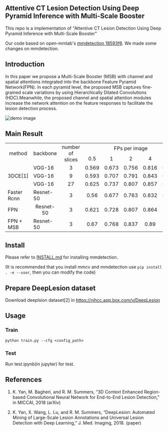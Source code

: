 ## Attentive CT Lesion Detection Using Deep Pyramid Inference with Multi-Scale Booster

This repo is a implementation of "Attentive CT Lesion Detection Using Deep Pyramid Inference with Multi-Scale Booster"

Our code based on open-mmlab's [mmdetection 18593f6](https://github.com/open-mmlab/mmdetection). We made some changes on mmdetection.


## Introduction

In this paper we propose a Multi-Scale Booster (MSB) with channel and spatial attentions integrated into the backbone Feature Pyramid Network(FPN). In each pyramid level, the proposed MSB captures fine-grained scale variations by using Hierarchically Dilated Convolutions (HDC).Meanwhile, the proposed channel and spatial attention modules increase the network attention on the feature responses to facilitate the lesion detection process.

![demo image](demo/model.png)

## Main Result

<table>
	<tr>
		<td rowspan=2 align="center">method</td>
		<td rowspan=2 align="center">backbone</td>
		<td rowspan=2 align="center">number of slices</td>
		<td colspan=5 align="center">FPs per image</td>
	</tr>
	<tr>
		<td align="center">0.5</td>
		<td align="center">1</td>
		<td align="center">2</td>
		<td align="center">4</td>
		<td align="center">8</td>
	</tr>
	<tr>
		<td rowspan=3>3DCE[1]</td>
		<td>VGG-16</td>
		<td align="center">3</td>
		<td align="center">0.569</td>
		<td align="center">0.673</td>
		<td align="center">0.756</td>
		<td align="center">0.816</td>
		<td align="center">0.858</td>
	</tr>
	<tr>
		<td>VGG-16</td>
		<td align="center">9</td>
		<td align="center">0.593</td>
		<td align="center">0.707</td>
		<td align="center">0.791</td>
		<td align="center">0.843</td>
		<td align="center">0.878</td>
	</tr>
	<tr>
		<td>VGG-16</td>
		<td align="center">27</td>
		<td align="center">0.625</td>
		<td align="center">0.737</td>
		<td align="center">0.807</td>
		<td align="center">0.857</td>
		<td align="center">0.891</td>
	</tr>
	<tr>
		<td>Faster Rcnn</td>
		<td>Resnet-50</td>
		<td align="center">3</td>
		<td align="center">0.56</td>
		<td align="center">0.677</td>
		<td align="center">0.763</td>
		<td align="center">0.832</td>
		<td align="center">0.867</td>
	</tr>
	<tr>
		<td>FPN</td>
		<td align="center">Resnet-50</td>
		<td align="center">3</td>
		<td align="center">0.621</td>
		<td align="center">0.728</td>
		<td align="center">0.807</td>
		<td align="center">0.864</td>
		<td align="center">0.89</td>
	</tr>
	<tr>
		<td>FPN + MSB</td>
		<td>Resnet-50</td>
		<td align="center">3</td>
		<td align="center">0.67</td>
		<td align="center">0.768</td>
		<td align="center">0.837</td>
		<td align="center">0.89</td>
		<td align="center">0.91</td>
	</tr>
</table>

## Install

Please refer to [INSTALL.md](INSTALL.md) for installing mmdetection.

(It is recommended that you install mmcv and mmdetection use ```pip install . -e --user```, then you can modify the code)

## Prepare DeepLesion dataset

Download deeplsion dataset[2] in https://nihcc.app.box.com/v/DeepLesion

## Usage

### Train

```
python train.py --cfg <config_path>
```

### Test

Run test.ipynb(in jupyter) for test.

## References

1. K. Yan, M. Bagheri, and R. M. Summers, “3D Context Enhanced Region-based Convolutional Neural Network for End-to-End Lesion Detection,” in MICCAI, 2018 (arXiv)

2. K. Yan, X. Wang, L. Lu, and R. M. Summers, “DeepLesion: Automated Mining of Large-Scale Lesion Annotations and Universal Lesion Detection with Deep Learning,” J. Med. Imaging, 2018. (paper)
